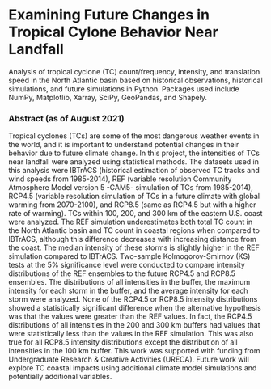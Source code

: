 # Examining Future Changes in Tropical Cylone Behavior Near Landfall
Analysis of tropical cyclone (TC) count/frequency, intensity, and translation speed in the North Atlantic basin based on historical observations, historical simulations, and future simulations in Python. Packages used include NumPy, Matplotlib, Xarray, SciPy, GeoPandas, and Shapely.  

### Abstract (as of August 2021)

Tropical cyclones (TCs) are some of the most dangerous weather events in the world, and it is important to understand potential changes in their behavior due to future climate change. In this project, the intensities of TCs near landfall were analyzed using statistical methods. The datasets used in this analysis were IBTrACS (historical estimation of observed TC tracks and wind speeds from 1985-2014), REF (variable resolution Community Atmosphere Model version 5  -CAM5- simulation of TCs from 1985-2014), RCP4.5 (variable resolution simulation of TCs in a future climate with global warming from 2070-2100), and RCP8.5 (same as RCP4.5 but with a higher rate of warming). TCs within 100, 200, and 300 km of the eastern U.S. coast were analyzed. The REF simulation underestimates both total TC count in the North Atlantic basin and TC count in coastal regions when compared to IBTrACS, although this difference decreases with increasing distance from the coast. The median intensity of these storms is slightly higher in the REF simulation compared to IBTrACS. Two-sample Kolmogorov-Smirnov (KS) tests at the 5% significance level were conducted to compare intensity distributions of the REF ensembles to the future RCP4.5 and RCP8.5 ensembles. The distributions of all intensities in the buffer, the maximum intensity for each storm in the buffer, and the average intensity for each storm were analyzed. None of the RCP4.5 or RCP8.5 intensity distributions showed a statistically significant difference when the alternative hypothesis was that the values were greater than the REF values. In fact, the RCP4.5 distributions of all intensities in the 200 and 300 km buffers had values that were statistically less than the values in the REF simulation. This was also true for all RCP8.5 intensity distributions except the distribution of all intensities in the 100 km buffer. This work was supported with funding from Undergraduate Research & Creative Activities (URECA). Future work will explore TC coastal impacts using additional climate model simulations and potentially additional variables.
